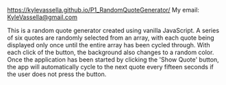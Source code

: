 https://kylevassella.github.io/P1_RandomQuoteGenerator/
My email: KyleVassella@gmail.com

This is a random quote generator created using vanilla JavaScript. A series of six quotes are randomly selected from an array, with each quote being displayed only once until the entire array has been cycled through. With each click of the button, the background also changes to a random color. Once the application has been started by clicking the 'Show Quote' button, the app will automatically cycle to the next quote every fifteen seconds if the user does not press the button.